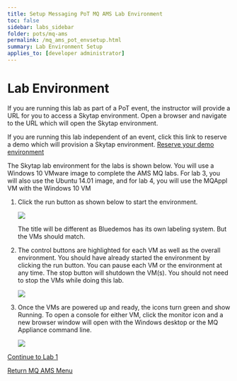 ```yaml
---
title: Setup Messaging PoT MQ AMS Lab Environment
toc: false
sidebar: labs_sidebar
folder: pots/mq-ams
permalink: /mq_ams_pot_envsetup.html
summary: Lab Environment Setup 
applies_to: [developer administrator]
---
```


# Lab Environment 

If you are running this lab as part of a PoT event, the instructor will provide a URL for you to access a Skytap environment. Open a browser and navigate to the URL which will open the Skytap environment. 

If you are running this lab independent of an event, click this link to reserve a demo which will provision a Skytap environment.
[Reserve your demo environment](https://bluedemos.com/show/1256/)

The Skytap lab environment for the labs is shown below. You will use a Windows 10 VMware image to complete the AMS MQ labs. For lab 3, you will also use the Ubuntu 14.01 image, and for lab 4, you will use the MQAppl VM with the Windows 10 VM

1. Click the run button as shown below to start the environment.
    
    ![](./images/pots/mq-ams/env-setup/image1.png)
    
    The title will be different as Bluedemos has its own labeling system. But the VMs should match.
    

1. The control buttons are highlighted for each VM as well as the overall environment. You should have already started the environment by clicking the run button. You can pause each VM or the environment at any time. The stop button will shutdown the VM(s). You should not need to stop the VMs while doing this lab. 

    ![](./images/pots/mq-ams/env-setup/image2.png)

1. Once the VMs are powered up and ready, the icons turn green and show Running. To open a console for either VM, click the monitor icon and a new browser window will open with the Windows desktop or the MQ Appliance command line.
 
    ![](./images/pots/mq-ams/env-setup/image3.png)
    
[Continue to Lab 1](mq_ams_pot_lab1.html)

[Return MQ AMS Menu](mq_ams_pot_overview.html)

